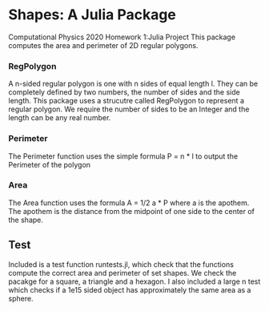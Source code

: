 # Shapes: A Julia Package
Computational Physics 2020 Homework 1:Julia Project
This package computes the area and perimeter of 2D regular polygons.

### RegPolygon
A n-sided regular polygon is one with n sides of equal length l. They can be completely defined by two numbers, the number of sides and the side length. This package uses a strucutre called RegPolygon to represent a regular polygon. We require the number of sides to be an Integer and the length can be any real number.

### Perimeter
The Perimeter function uses the simple formula P = n * l to output the Perimeter of the polygon

### Area
The Area function uses the formula A = 1/2 a * P where a is the apothem. The apothem is the distance from the midpoint of one side to the center of the shape. 

## Test

Included is a test function runtests.jl, which check that the functions compute the correct area and perimeter of set shapes. We check the pacakge for a square, a triangle and a hexagon. I also included a large n test which checks if a 1e15 sided object has approximately the same area as a sphere. 
